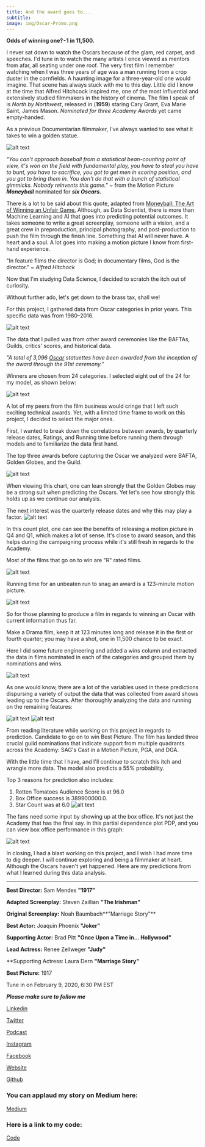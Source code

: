 ```yaml
---
title: And the award goes to...
subtitle:
image: img/Oscar-Promo.png
---
```


**Odds of winning one? - 1 in 11,500.**

I never sat down to watch the Oscars because of the glam, red carpet, and speeches. I'd tune in to watch the many artists I once viewed as mentors from afar, all seating under one roof. The very first film I remember watching when I was three years of age was a man running from a crop duster in the cornfields. A haunting image for a three-year-old one would imagine. That scene has always stuck with me to this day. Little did I know at the time that Alfred Hitchcock inspired me, one of the most influential and extensively studied filmmakers in the history of cinema. The film I speak of is *North by Northwest*, released in (**1959**) staring Cary Grant, Eva Marie Saint, James Mason. *Nominated for three Academy Awards* yet came empty-handed.

As a previous Documentarian filmmaker, I've always wanted to see what it takes to win a golden statue.


![alt text](https://cdn-images-1.medium.com/max/1600/1*xomrE9FaNqPeVYEGd5JEyw.png)

*"You can't approach baseball from a statistical bean-counting point of view, it's won on the field with fundamental play, you have to steal you have to bunt, you have to sacrifice, you got to get men in scoring position, and you got to bring them in. You don't do that with a bunch of statistical gimmicks. Nobody reinvents this game."* ~ from the Motion Picture ***Moneyball*** nominated for ***six Oscars.***

There is a lot to be said about this quote, adapted from [Moneyball: The Art of Winning an Unfair Game.](https://www.amazon.com/dp/B000RH0C8G/ref=dp-kindle-redirect?_encoding=UTF8&btkr=1) Although, as Data Scientist, there is more than Machine Learning and AI that goes into predicting potential outcomes. It takes someone to write a great screenplay, someone with a vision, and a great crew in preproduction, principal photography, and post-production to push the film through the finish line. Something that AI will never have. A heart and a soul. A lot goes into making a motion picture I know from first-hand experience.

"In feature films the director is God; in documentary films, God is the director." ~ *Alfred Hitchock*

Now that I'm studying Data Science, I decided to scratch the itch out of curiosity.

Without further ado, let's get down to the brass tax, shall we!

For this project, I gathered data from Oscar categories in prior years. This specific data was from 1980–2016.

![alt text](https://miro.medium.com/max/1400/1*teEqqt849De_CupQqvK0-A.png)

The data that I pulled was from other award ceremonies like the BAFTAs, Guilds, critics' scores, and historical data.

*"A total of 3,096 [Oscar](https://www.wikiwand.com/en/Academy_Awards) statuettes have been awarded from the inception of the award through the 91st ceremony."*

Winners are chosen from 24 categories. I selected eight out of the 24 for my model, as shown below:

![alt text](https://miro.medium.com/max/2000/1*7jbIZIMef8GyZV_Ew8sHLw.png)




A lot of my peers from the film business would cringe that I left such exciting technical awards. Yet, with a limited time frame to work on this project, I decided to select the major ones.

First, I wanted to break down the correlations between awards, by quarterly release dates, Ratings, and Running time before running them through models and to familiarize the data first hand.

The top three awards before capturing the Oscar we analyzed were BAFTA, Golden Globes, and the Guild.

![alt text](https://miro.medium.com/max/1366/1*aljP-agHt7wTeOAVefRcUA.png)

When viewing this chart, one can lean strongly that the Golden Globes may be a strong suit when predicting the Oscars. Yet let's see how strongly this holds up as we continue our analysis.

The next interest was the quarterly release dates and why this may play a factor.
![alt text](https://miro.medium.com/max/1366/1*SjoE6hs8dcMvoxd-QR7ydQ.png)

In this count plot, one can see the benefits of releasing a motion picture in Q4 and Q1, which makes a lot of sense. It's close to award season, and this helps during the campaigning process while it's still fresh in regards to the Academy.

Most of the films that go on to win are "R" rated films.

![alt text](https://miro.medium.com/max/1366/1*JrIXVKcBkixm5g6HvkDjvw.png)

Running time for an unbeaten run to snag an award is a 123-minute motion picture.

![alt text](https://miro.medium.com/max/2000/1*sIphMmTr_E4mVPAIY7CUww.png)



So for those planning to produce a film in regards to winning an Oscar with current information thus far.

Make a Drama film, keep it at 123 minutes long and release it in the first or fourth quarter; you may have a shot, one in 11,500 chance to be exact.

Here I did some future engineering and added a wins column and extracted the data in films nominated in each of the categories and grouped them by nominations and wins.


![alt text](https://miro.medium.com/max/1400/1*9zw3UW8c0wFVRyAa_n7Qpw.png)

As one would know, there are a lot of the variables used in these predictions dispursing a variety of output the data that was collected from award shows leading up to the Oscars. After thoroughly analyzing the data and running on the remaining features:

![alt text](https://miro.medium.com/max/1400/1*f5fJzXBaUH9DrYzEW6ad0A.png)
![alt text](https://miro.medium.com/max/1218/1*RttW--Srsc4qCfxlZfb_IA.png)

From reading literature while working on this project in regards to prediction. Candidate to go on to win Best Picture. The film has landed three crucial guild nominations that indicate support from multiple quadrants across the Academy: SAG's Cast in a Motion Picture, PGA, and DGA.

With the little time that I have, and I'll continue to scratch this itch and wrangle more data. The model also predicts a 55% probability.

Top 3 reasons for prediction also includes:
1. Rotten Tomatoes Audience Score is at 96.0
2. Box Office success is 389900000.0.
3. Star Count was at 6.0
![alt text](https://miro.medium.com/max/2000/1*lBf2Zh7BUYed9O9KNvBong.png)



The fans need some input by showing up at the box office. It's not just the Academy that has the final say. in this partial dependence plot PDP, and you can view box office performance in this graph:

![alt text](https://miro.medium.com/max/1400/1*96TnJU4psI3gmxCZdSxaYQ.png)

In closing, I had a blast working on this project, and I wish I had more time to dig deeper. I will continue exploring and being a filmmaker at heart. Although the Oscars haven't yet happened. Here are my predictions from what I learned during this data analysis.


---

**Best Director:** Sam Mendes **"1917"**

**Adapted Screenplay:** Steven Zaillian **"The Irishman"**

**Original Screenplay:** Noah Baumbach**"Marriage Story"**

**Best Actor:** Joaquin Phoenix **"Joker"**

**Supporting Actor:** Brad Pitt **"Once Upon a Time in… Hollywood"**

**Lead Actress:** Renee Zellweger **"Judy"**

**Supporting Actress: Laura Dern **"Marriage Story"**

**Best Picture:** 1917

Tune in on February 9, 2020, 6:30 PM EST

***Please make sure to follow me***

[Linkedin](https://www.linkedin.com/in/jorgelima/)

[Twitter](https://www.twitter.com/thisisjorgelima/)

[Podcast](https://mailchi.mp/db9640dec7a5/a-month-of-saturdays)

[Instagram](https://www.instagram.com/thisisjorgelima/)

[Facebook](https://www.facebook.com/thisisjorgelima/)

[Website](https://www.thisisjorgelima.com/)

[Github](https://www.github.com/thisisjorgelima/)

### You can applaud my story on Medium here:
[Medium](https://medium.com/@ThisIsJorgeLima/and-the-award-goes-to-f1896ba2efbe)

### Here is a link to my code:
[Code](https://github.com/ThisIsJorgeLima/Unit-2-Project)
